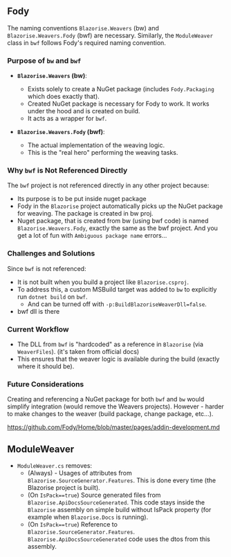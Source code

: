 ﻿## Fody

The naming conventions `Blazorise.Weavers` (bw) and `Blazorise.Weavers.Fody` (bwf) are necessary.
Similarly, the `ModuleWeaver` class in `bwf` follows Fody's required naming convention.

### Purpose of `bw` and `bwf`

- **`Blazorise.Weavers` (bw)**:
    - Exists solely to create a NuGet package (includes `Fody.Packaging` which does exactly that).
    - Created NuGet package is necessary for Fody to work. It works under the hood and is created on build.
    - It acts as a wrapper for `bwf`.

- **`Blazorise.Weavers.Fody` (bwf)**:
    - The actual implementation of the weaving logic.
    - This is the "real hero" performing the weaving tasks.

### Why `bwf` is Not Referenced Directly
The `bwf` project is not referenced directly in any other project because:
- Its purpose is to be put inside nuget package
- Fody in the `Blazorise` project automatically picks up the NuGet package for weaving. The package is created in bw proj.
- Nuget package, that is created from bw (using bwf code) is named `Blazorise.Weavers.Fody`,
exactly the same as the bwf project. And you get a lot of fun with `Ambiguous package name` errors...   

### Challenges and Solutions

Since `bwf` is not referenced:

- It is not built when you build a project like `Blazorise.csproj`.
- To address this, a custom MSBuild target was added to `bw` to explicitly run `dotnet build` on `bwf`.
   - And can be turned off with `-p:BuildBlazoriseWeaverDll=false`.
- bwf dll is there

### Current Workflow

- The DLL from `bwf` is "hardcoded" as a reference in `Blazorise` (via `WeaverFiles`). (it's taken from official docs)
- This ensures that the weaver logic is available during the build (exactly where it should be).

### Future Considerations

Creating and referencing a NuGet package for both `bwf` and `bw` would simplify integration (would remove the Weavers projects).
However - harder to make changes to the weaver (build package, change package, etc...).

https://github.com/Fody/Home/blob/master/pages/addin-development.md


## ModuleWeaver

- `ModuleWeaver.cs` removes:
  - (Always) - Usages of attributes from `Blazorise.SourceGenerator.Features`. This is done every time (the Blazorise project is built).
  - (On `IsPack==true`) Source generated files from `Blazorise.ApiDocsSourceGenerated`. This code stays inside the `Blazorise` assembly on simple build without IsPack property (for example when `Blazorise.Docs` is running).
  - (On `IsPack==true`) Reference to `Blazorise.SourceGenerator.Features`. `Blazorise.ApiDocsSourceGenerated` code uses the dtos from this assembly. 









